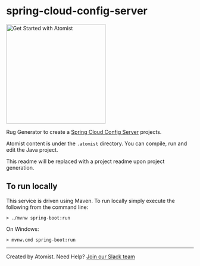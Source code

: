 # spring-cloud-config-server

[<img src="https://images.atomist.com/button/create-project.png" width="267" alt="Get Started with Atomist"/>](https://api.atomist.com/v1/projects/generators/35c508f8-0127-480b-a91f-a1c3b00b6532)

Rug Generator to create a [Spring Cloud Config Server](https://cloud.spring.io/spring-cloud-config/spring-cloud-config.html) projects.

Atomist content is under the `.atomist` directory. You can compile, run and edit the Java project.

This readme will be replaced with a project readme upon project generation.

To run locally
--------------

This service is driven using Maven. To run locally simply execute the following from the command line:

```shell
> ./mvnw spring-boot:run
```

On Windows:

```shell
> mvnw.cmd spring-boot:run
```

---
Created by Atomist. Need Help? <a href="https://join.atomist.com/">Join our Slack team</a>
